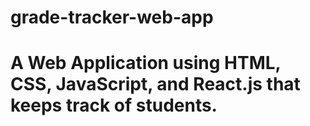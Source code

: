 # grade-tracker-web-app
# A Web Application using HTML, CSS, JavaScript, and React.js that keeps track of students.
